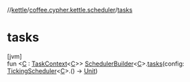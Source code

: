 //[kettle](../../index.md)/[coffee.cypher.kettle.scheduler](index.md)/[tasks](tasks.md)

# tasks

[jvm]\
fun <[C](tasks.md) : [TaskContext](-task-context/index.md)<[C](tasks.md)>> [SchedulerBuilder](-scheduler-builder/index.md)<[C](tasks.md)>.[tasks](tasks.md)(config: [TickingScheduler](-ticking-scheduler/index.md)<[C](tasks.md)>.() -> [Unit](https://kotlinlang.org/api/latest/jvm/stdlib/kotlin/-unit/index.html))
